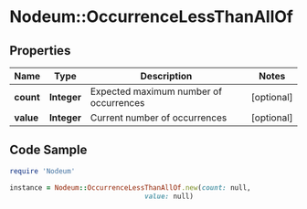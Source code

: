 # Nodeum::OccurrenceLessThanAllOf

## Properties

Name | Type | Description | Notes
------------ | ------------- | ------------- | -------------
**count** | **Integer** | Expected maximum number of occurrences | [optional] 
**value** | **Integer** | Current number of occurrences | [optional] 

## Code Sample

```ruby
require 'Nodeum'

instance = Nodeum::OccurrenceLessThanAllOf.new(count: null,
                                 value: null)
```


